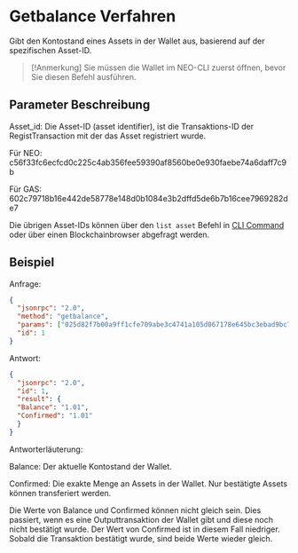 # Getbalance Verfahren

Gibt den Kontostand eines Assets in der Wallet aus, basierend auf der spezifischen Asset-ID.

> [!Anmerkung]
> Sie müssen die Wallet im NEO-CLI zuerst öffnen, bevor Sie diesen Befehl ausführen.

## Parameter Beschreibung

Asset_id: Die Asset-ID (asset identifier), ist die Transaktions-ID der RegistTransaction mit der das Asset registriert wurde.

Für NEO: c56f33fc6ecfcd0c225c4ab356fee59390af8560be0e930faebe74a6daff7c9b

Für GAS: 602c79718b16e442de58778e148d0b1084e3b2dffd5de6b7b16cee7969282de7

Die übrigen Asset-IDs können über den `list asset` Befehl in [CLI Command](../cli.md) oder über einen Blockchainbrowser abgefragt werden.

## Beispiel

Anfrage:

```json
{
  "jsonrpc": "2.0",
  "method": "getbalance",
  "params": ["025d82f7b00a9ff1cfe709abe3c4741a105d067178e645bc3ebad9bc79af47d4"],
  "id": 1
}
```

Antwort:

```json
{
  "jsonrpc": "2.0",
  "id": 1,
  "result": {
  "Balance": "1.01",
  "Confirmed": "1.01"
  }
}
```

Antworterläuterung:

Balance: Der aktuelle Kontostand der Wallet.

Confirmed: Die exakte Menge an Assets in der Wallet. Nur bestätigte Assets können transferiert werden.

Die Werte von Balance und Confirmed können nicht gleich sein. Dies passiert, wenn es eine Outputtransaktion der Wallet gibt und diese noch nicht bestätigt wurde. Der Wert von Confirmed ist in diesem Fall niedriger. Sobald die Transaktion bestätigt wurde, sind beide Werte wieder gleich.

